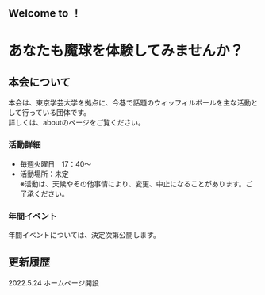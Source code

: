 ## Welcome to ！

# あなたも魔球を体験してみませんか？

## 本会について
本会は、東京学芸大学を拠点に、今巷で話題のウィッフィルボールを主な活動として行っている団体です。  
詳しくは、aboutのページをご覧ください。

### 活動詳細

* 毎週火曜日　17：40～
* 活動場所：未定  
※活動は、天候やその他事情により、変更、中止になることがあります。ご了承ください。

### 年間イベント
年間イベントについては、決定次第公開します。

## 更新履歴
2022.5.24 ホームページ開設

